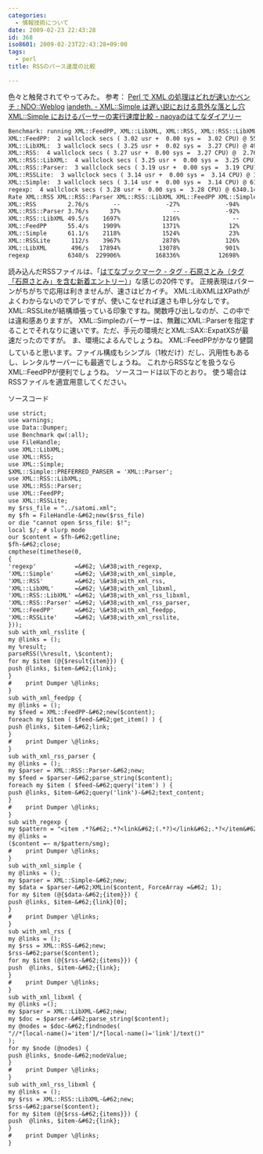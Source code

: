 ```yaml
---
categories:
  - 情報技術について
date: 2009-02-23 22:43:28
id: 368
iso8601: 2009-02-23T22:43:28+09:00
tags:
  - perl
title: RSSのパース速度の比較

---
```


色々と触発されてやってみた。
参考：
<a href="http://naoya.dyndns.org/%7Enaoya/mt/archives/001209.html">Perl で XML の処理はどれが速いかベンチ : NDO::Weblog</a>
<a href="http://iandeth.dyndns.org/mt/ian/archives/000589.html">iandeth. - XML::Simple は遅い説における意外な落とし穴</a>
<a href="http://d.hatena.ne.jp/naoya/20050801/1122884138">XML::Simple におけるパーサーの実行速度比較 - naoyaのはてなダイアリー</a>
```default
Benchmark: running XML::FeedPP, XML::LibXML, XML::RSS, XML::RSS::LibXML, XML::RSS::Parser, XML::RSSLite, XML::Simple, regexp for at least 3 CPU seconds...
XML::FeedPP:  2 wallclock secs ( 3.02 usr +  0.00 sys =  3.02 CPU) @ 55.37/s (n=167)
XML::LibXML:  3 wallclock secs ( 3.25 usr +  0.02 sys =  3.27 CPU) @ 496.02/s (n=1620)
XML::RSS:  4 wallclock secs ( 3.27 usr +  0.00 sys =  3.27 CPU) @  2.76/s (n=9)
XML::RSS::LibXML:  4 wallclock secs ( 3.25 usr +  0.00 sys =  3.25 CPU) @ 49.54/s (n=161)
XML::RSS::Parser:  3 wallclock secs ( 3.19 usr +  0.00 sys =  3.19 CPU) @  3.76/s (n=12)
XML::RSSLite:  3 wallclock secs ( 3.14 usr +  0.00 sys =  3.14 CPU) @ 112.10/s (n=352)
XML::Simple:  3 wallclock secs ( 3.14 usr +  0.00 sys =  3.14 CPU) @ 61.13/s (n=192)
regexp:  4 wallclock secs ( 3.28 usr +  0.00 sys =  3.28 CPU) @ 6340.14/s (n=20802)
Rate XML::RSS XML::RSS::Parser XML::RSS::LibXML XML::FeedPP XML::Simple XML::RSSLite XML::LibXML regexp
XML::RSS         2.76/s       --             -27%             -94%        -95%        -95%         -98%        -99%  -100%
XML::RSS::Parser 3.76/s      37%               --             -92%        -93%        -94%         -97%        -99%  -100%
XML::RSS::LibXML 49.5/s    1697%            1216%               --        -11%        -19%         -56%        -90%   -99%
XML::FeedPP      55.4/s    1909%            1371%              12%          --         -9%         -51%        -89%   -99%
XML::Simple      61.1/s    2118%            1524%              23%         10%          --         -45%        -88%   -99%
XML::RSSLite      112/s    3967%            2878%             126%        102%         83%           --        -77%   -98%
XML::LibXML       496/s   17894%           13078%             901%        796%        711%         342%          --   -92%
regexp           6340/s  229906%          168336%           12698%      11350%      10272%        5556%       1178%     --
```
読み込んだRSSファイルは、「<a href="http://b.hatena.ne.jp/search/tag?q=%E7%9F%B3%E5%8E%9F%E3%81%95%E3%81%A8%E3%81%BF&amp;users=1">はてなブックマーク - タグ - 石原さとみ（タグ「石原さとみ」を含む新着エントリー）</a>」な感じの20件です。
正規表現はパターンがちがちで応用は利きませんが、速さはピカイチ。
XML::LibXMLはXPathがよくわからないのでアレですが、使いこなせれば速さも申し分なしです。
XML::RSSLiteが結構頑張っている印象ですね。関数呼び出しなのが、この中では違和感ありますが。
XML::Simpleのパーサーは、無難にXML::Parserを指定することでそれなりに速いです。ただ、手元の環境だとXML::SAX::ExpatXSが最速だったのですが。
ま、環境によるんでしょうね&#133;。
XML::FeedPPがかなり健闘していると思います。ファイル構成もシンプル（1枚だけ）だし、汎用性もあるし、レンタルサーバーにも最適でしょうね。
これからRSSなどを扱うならXML::FeedPPが便利でしょうね。
ソースコードは以下のとおり。
使う場合はRSSファイルを適宜用意してください。


ソースコード
```default
use strict;
use warnings;
use Data::Dumper;
use Benchmark qw(:all);
use FileHandle;
use XML::LibXML;
use XML::RSS;
use XML::Simple;
$XML::Simple::PREFERRED_PARSER = 'XML::Parser';
use XML::RSS::LibXML;
use XML::RSS::Parser;
use XML::FeedPP;
use XML::RSSLite;
my $rss_file = "../satomi.xml";
my $fh = FileHandle-&#62;new($rss_file)
or die "cannot open $rss_file: $!";
local $/; # slurp mode
our $content = $fh-&#62;getline;
$fh-&#62;close;
cmpthese(timethese(0,
{
'regexp'           =&#62; \&#38;with_regexp,
'XML::Simple'      =&#62; \&#38;with_xml_simple,
'XML::RSS'         =&#62; \&#38;with_xml_rss,
'XML::LibXML'      =&#62; \&#38;with_xml_libxml,
'XML::RSS::LibXML' =&#62; \&#38;with_xml_rss_libxml,
'XML::RSS::Parser' =&#62; \&#38;with_xml_rss_parser,
'XML::FeedPP'      =&#62; \&#38;with_xml_feedpp,
'XML::RSSLite'     =&#62; \&#38;with_xml_rsslite,
}));
sub with_xml_rsslite {
my @links = ();
my %result;
parseRSS(\%result, \$content);
for my $item (@{$result{item}}) {
push @links, $item-&#62;{link};
}
#    print Dumper \@links;
}
sub with_xml_feedpp {
my @links = ();
my $feed = XML::FeedPP-&#62;new($content);
foreach my $item ( $feed-&#62;get_item() ) {
push @links, $item-&#62;link;
}
#    print Dumper \@links;
}
sub with_xml_rss_parser {
my @links = ();
my $parser = XML::RSS::Parser-&#62;new;
my $feed = $parser-&#62;parse_string($content);
foreach my $item ( $feed-&#62;query('item') ) {
push @links, $item-&#62;query('link')-&#62;text_content;
}
#    print Dumper \@links;
}
sub with_regexp {
my $pattern = "<item .*?&#62;.*?<link&#62;(.*?)</link&#62;.*?</item&#62;";
my @links =
($content =~ m/$pattern/smg);
#    print Dumper \@links;
}
sub with_xml_simple {
my @links = ();
my $parser = XML::Simple-&#62;new;
my $data = $parser-&#62;XMLin($content, ForceArray =&#62; 1);
for my $item (@{$data-&#62;{item}}) {
push @links, $item-&#62;{link}[0];
}
#    print Dumper \@links;
}
sub with_xml_rss {
my @links = ();
my $rss = XML::RSS-&#62;new;
$rss-&#62;parse($content);
for my $item (@{$rss-&#62;{items}}) {
push  @links, $item-&#62;{link};
}
#    print Dumper \@links;
}
sub with_xml_libxml {
my @links =();
my $parser = XML::LibXML-&#62;new;
my $doc = $parser-&#62;parse_string($content);
my @nodes = $doc-&#62;findnodes(
"//*[local-name()='item']/*[local-name()='link']/text()"
);
for my $node (@nodes) {
push @links, $node-&#62;nodeValue;
}
#    print Dumper \@links;
}
sub with_xml_rss_libxml {
my @links = ();
my $rss = XML::RSS::LibXML-&#62;new;
$rss-&#62;parse($content);
for my $item (@{$rss-&#62;{items}}) {
push  @links, $item-&#62;{link};
}
#    print Dumper \@links;
}
```
    	